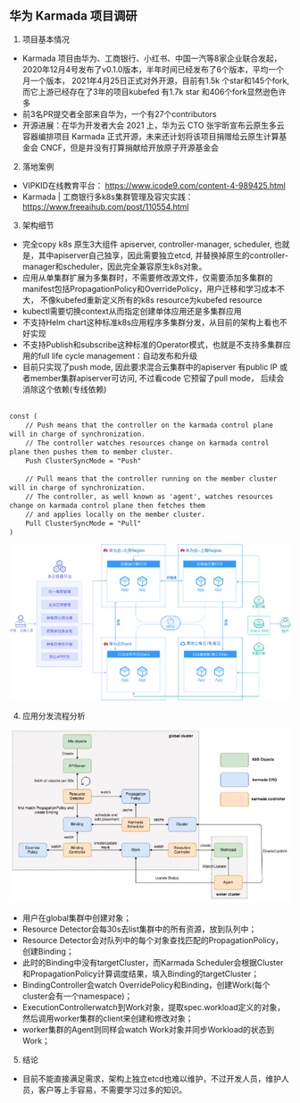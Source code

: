 ## 华为 Karmada 项目调研

1.  项目基本情况

  - Karmada 项目由华为、工商银行、小红书、中国一汽等8家企业联合发起，2020年12月4号发布了v0.1.0版本，半年时间已经发布了6个版本，平均一个月一个版本， 2021年4月25日正式对外开源，目前有1.5k 个star和145个fork,  而它上游已经存在了3年的项目kubefed 有1.7k star 和406个fork显然逊色许多
 -  前3名PR提交者全部来自华为，一个有27个contributors
 -  开源进展：在华为开发者大会 2021 上，华为云 CTO 张宇昕宣布云原生多云容器编排项目 Karmada 正式开源，未来还计划将该项目捐赠给云原生计算基金会 CNCF，但是并没有打算捐献给开放原子开源基金会

2.  落地案例

  - VIPKID在线教育平台： https://www.icode9.com/content-4-989425.html
  - Karmada | 工商银行多k8s集群管理及容灾实践： https://www.freeaihub.com/post/110554.html

3.  架构细节

- 完全copy k8s 原生3大组件 apiserver, controller-manager, scheduler, 也就是，其中apiserver自己独享，因此需要独立etcd,  并替换掉原生的controller-manager和scheduler，因此完全兼容原生k8s对象。
- 应用从单集群扩展为多集群时，不需要修改源文件，仅需要添加多集群的manifest包括PropagationPolicy和OverridePolicy，用户迁移和学习成本不大， 不像kubefed重新定义所有的k8s resource为kubefed resource
- kubectl需要切换context从而指定创建单体应用还是多集群应用
- 不支持Helm chart这种标准k8s应用程序多集群分发，从目前的架构上看也不好实现
- 不支持Publish和subscribe这种标准的Operator模式，也就是不支持多集群应用的full life cycle management：自动发布和升级
- 目前只实现了push mode, 因此要求混合云集群中的apiserver 有public IP 或者member集群apiserver可访问, 不过看code 它预留了pull mode， 后续会消除这个依赖(专线依赖)

```

const (
	// Push means that the controller on the karmada control plane will in charge of synchronization.
	// The controller watches resources change on karmada control plane then pushes them to member cluster.
	Push ClusterSyncMode = "Push"

	// Pull means that the controller running on the member cluster will in charge of synchronization.
	// The controller, as well known as 'agent', watches resources change on karmada control plane then fetches them
	// and applies locally on the member cluster.
	Pull ClusterSyncMode = "Pull"
)

```


![enter image description here](images/2.png)

4.  应用分发流程分析

![enter image description here](images/1.png)

- 用户在global集群中创建对象；
- Resource Detector会每30s去list集群中的所有资源，放到队列中；
- Resource Detector会对队列中的每个对象查找匹配的PropagationPolicy，创建Binding；
- 此时的Binding中没有targetCluster，而Karmada Scheduler会根据Cluster和PropagationPolicy计算调度结果，填入Binding的targetCluster；
- BindingController会watch OverridePolicy和Binding，创建Work(每个cluster会有一个namespace)；
- ExecutionControllerwatch到Work对象，提取spec.workload定义的对象，然后调用worker集群的client来创建和修改对象；
- worker集群的Agent则同样会watch Work对象并同步Workload的状态到Work；

 
5.  结论

- 目前不能直接满足需求，架构上独立etcd也难以维护，不过开发人员，维护人员，客户等上手容易，不需要学习过多的知识。




 

